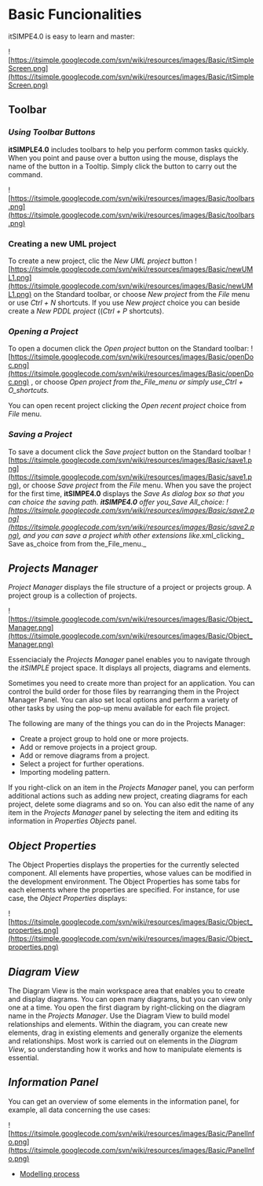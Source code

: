 # Basic Funcionalities #
itSIMPE4.0 is easy to learn and master:

![https://itsimple.googlecode.com/svn/wiki/resources/images/Basic/itSimpleScreen.png](https://itsimple.googlecode.com/svn/wiki/resources/images/Basic/itSimpleScreen.png)

## Toolbar ##

### _Using Toolbar Buttons_ ###

**itSIMPLE4.0** includes toolbars to help you perform common tasks quickly. When you point and pause over a button using the mouse, displays the name of the button in a Tooltip. Simply click the button to carry out the command.



![https://itsimple.googlecode.com/svn/wiki/resources/images/Basic/toolbars.png](https://itsimple.googlecode.com/svn/wiki/resources/images/Basic/toolbars.png)

### **Creating** a new UML project ###

To create a new project, clic the _New UML project_ button ![https://itsimple.googlecode.com/svn/wiki/resources/images/Basic/newUML1.png](https://itsimple.googlecode.com/svn/wiki/resources/images/Basic/newUML1.png) on the Standard toolbar, or choose _New project_ from the _File_ menu or use _Ctrl + N_ shortcuts. If you use _New project_ choice you can beside create a _New PDDL project_ ((_Ctrl + P_ shortcuts).

### _Opening a Project_ ###

To open a documen click the _Open project_ button on the Standard toolbar: ![https://itsimple.googlecode.com/svn/wiki/resources/images/Basic/openDoc.png](https://itsimple.googlecode.com/svn/wiki/resources/images/Basic/openDoc.png) , or choose _Open project from the_File_menu or simply use_Ctrl + O_shortcuts._

You can open recent project clicking the _Open recent project_ choice from _File_ menu.

### _Saving a Project_ ###

To save a document click the _Save project_ button on the Standard toolbar ![https://itsimple.googlecode.com/svn/wiki/resources/images/Basic/save1.png](https://itsimple.googlecode.com/svn/wiki/resources/images/Basic/save1.png), or choose _Save project_ from the _File_ menu.  When you save the project for the first time, **itSIMPE4.0** displays the _Save As dialog box so that you can choice the saving path.
**itSIMPE4.0** offer you_Save All_choice: ![https://itsimple.googlecode.com/svn/wiki/resources/images/Basic/save2.png](https://itsimple.googlecode.com/svn/wiki/resources/images/Basic/save2.png), and you can save a project whith other extensions like_.xml_clicking_ Save as_choice from from the_File_menu._

## _Projects Manager_ ##

_Project Manager_ displays the file structure of a project or projects group. A project group is a collection of projects.

![https://itsimple.googlecode.com/svn/wiki/resources/images/Basic/Object_Manager.png](https://itsimple.googlecode.com/svn/wiki/resources/images/Basic/Object_Manager.png)

Essenciacialy the _Projects Manager_ panel enables you to navigate through the _itSIMPLE_ project space. It displays all projects, diagrams and elements.

Sometimes you need to create more than project for an application. You can control the build order for those files by rearranging them
in the Project Manager Panel. You can also set local options and perform a variety of other tasks by using the pop-up menu available for each file project.

The following are many of the things you can do in the Projects Manager:
  * Create a project group to hold one or more projects.
  * Add or remove projects in a project group.
  * Add or remove diagrams from a project.
  * Select a project for further operations.
  * Importing modeling pattern.

If you right-click on an item in the _Projects Manager_ panel, you can perform additional actions such as adding
new project, creating diagrams for each project, delete some diagrams and so on. You can also edit the name of any item in the _Projects Manager_ panel by selecting the item and editing its information in _Properties Objects_ panel.

## _Object Properties_ ##

The Object Properties displays the properties for the currently selected component. All elements have properties, whose values can be modified in the development environment.
The Object Properties has some tabs for each elements where the properties are specified. For instance, for use case, the _Object Properties_ displays:

![https://itsimple.googlecode.com/svn/wiki/resources/images/Basic/Object_properties.png](https://itsimple.googlecode.com/svn/wiki/resources/images/Basic/Object_properties.png)


## _Diagram View_ ##
The Diagram View is the main workspace area that enables you to create and display diagrams. You can open many diagrams, but you can view only one at a time. You open the first diagram by right-clicking on
the diagram name in the _Projects Manager_.
Use the Diagram View to build model relationships and elements. Within the diagram, you can create new elements, drag in existing elements and generally organize the elements and relationships. Most work is carried out on elements in the _Diagram View_, so understanding how it works and how to manipulate elements is essential.

## _Information Panel_ ##
You can get an overview of some elements in the information panel, for example, all data concerning the use cases:

![https://itsimple.googlecode.com/svn/wiki/resources/images/Basic/PanelInfo.png](https://itsimple.googlecode.com/svn/wiki/resources/images/Basic/PanelInfo.png)

  * [Modelling process](Modelling.md)
